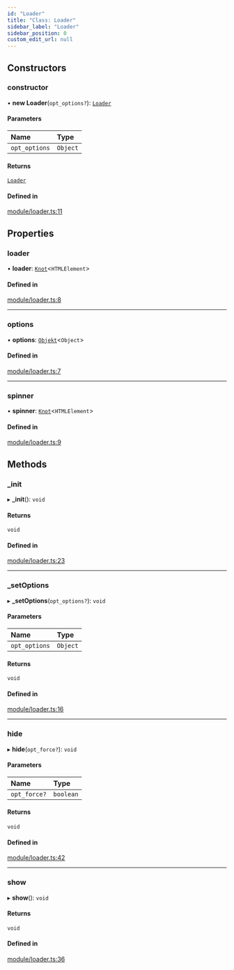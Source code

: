 ```yaml
---
id: "Loader"
title: "Class: Loader"
sidebar_label: "Loader"
sidebar_position: 0
custom_edit_url: null
---
```


## Constructors

### constructor

• **new Loader**(`opt_options?`): [`Loader`](Loader.md)

#### Parameters

| Name | Type |
| :------ | :------ |
| `opt_options` | `Object` |

#### Returns

[`Loader`](Loader.md)

#### Defined in

[module/loader.ts:11](https://github.com/siposdani87/sui-js/blob/9aff0f0/src/module/loader.ts#L11)

## Properties

### loader

• **loader**: [`Knot`](Knot.md)\<`HTMLElement`\>

#### Defined in

[module/loader.ts:8](https://github.com/siposdani87/sui-js/blob/9aff0f0/src/module/loader.ts#L8)

___

### options

• **options**: [`Objekt`](Objekt.md)\<`Object`\>

#### Defined in

[module/loader.ts:7](https://github.com/siposdani87/sui-js/blob/9aff0f0/src/module/loader.ts#L7)

___

### spinner

• **spinner**: [`Knot`](Knot.md)\<`HTMLElement`\>

#### Defined in

[module/loader.ts:9](https://github.com/siposdani87/sui-js/blob/9aff0f0/src/module/loader.ts#L9)

## Methods

### \_init

▸ **_init**(): `void`

#### Returns

`void`

#### Defined in

[module/loader.ts:23](https://github.com/siposdani87/sui-js/blob/9aff0f0/src/module/loader.ts#L23)

___

### \_setOptions

▸ **_setOptions**(`opt_options?`): `void`

#### Parameters

| Name | Type |
| :------ | :------ |
| `opt_options` | `Object` |

#### Returns

`void`

#### Defined in

[module/loader.ts:16](https://github.com/siposdani87/sui-js/blob/9aff0f0/src/module/loader.ts#L16)

___

### hide

▸ **hide**(`opt_force?`): `void`

#### Parameters

| Name | Type |
| :------ | :------ |
| `opt_force?` | `boolean` |

#### Returns

`void`

#### Defined in

[module/loader.ts:42](https://github.com/siposdani87/sui-js/blob/9aff0f0/src/module/loader.ts#L42)

___

### show

▸ **show**(): `void`

#### Returns

`void`

#### Defined in

[module/loader.ts:36](https://github.com/siposdani87/sui-js/blob/9aff0f0/src/module/loader.ts#L36)
